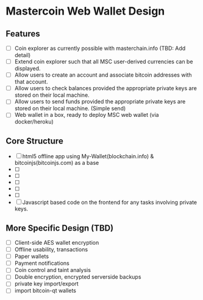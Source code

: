 # Mastercoin Web Wallet Design

## Features

- [ ] Coin explorer as currently possible with masterchain.info (TBD: Add detail)
- [ ] Extend coin explorer such that all MSC user-derived currencies can be displayed.
- [ ] Allow users to create an account and associate bitcoin addresses with that account.
- [ ] Allow users to check balances provided the appropriate private keys are stored on their local machine.
- [ ] Allow users to send funds provided the appropriate private keys are stored on their local machine. (Simple send)
- [ ] Web wallet in a box, ready to deploy MSC web wallet (via docker/heroku)

## Core Structure

- [ ] html5 offline app using My-Wallet(blockchain.info) & bitcoinjs(bitcoinjs.com) as a base
- [ ] 
- [ ] 
- [ ] 
- [ ] 
- [ ] 
- [ ] Javascript based code on the frontend for any tasks involving private keys.

## More Specific Design (TBD)

- [ ] Client-side AES wallet encryption
- [ ] Offline usability, transactions
- [ ] Paper wallets
- [ ] Payment notifications
- [ ] Coin control and taint analysis
- [ ] Double encryption, encrypted serverside backups
- [ ] private key import/export
- [ ] import bitcoin-qt wallets
